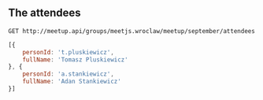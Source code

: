 ## The attendees

```
GET http://meetup.api/groups/meetjs.wroclaw/meetup/september/attendees
```

``` js
[{
    personId: 't.pluskiewicz',
    fullName: 'Tomasz Pluskiewicz'
}, {
    personId: 'a.stankiewicz',
    fullName: 'Adan Stankiewicz'
}]
```
